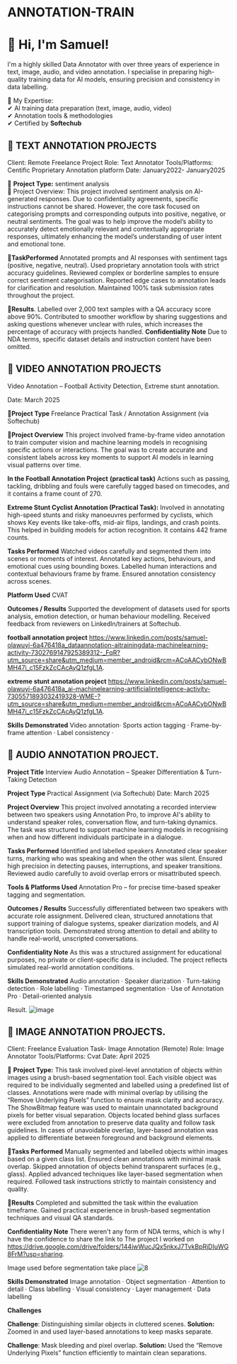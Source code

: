 # ANNOTATION-TRAIN
# 👋 Hi, I'm Samuel!  

I'm a highly skilled Data Annotator with over three years of experience in text, image, audio, and video annotation. I specialise in preparing high-quality training data for AI models, ensuring precision and consistency in data labelling.  

 🔹 My Expertise:  
✔ AI training data preparation (text, image, audio, video)  
✔ Annotation tools & methodologies   
✔ Certified by **Softechub**  


## 📝 TEXT ANNOTATION PROJECTS
Client: Remote Freelance Project
Role: Text Annotator
Tools/Platforms: Centific Proprietary Annotation platform
Date: January2022- January2025 

📝 **Project Type:** sentiment analysis  
🔹 Project Overview: This project involved sentiment analysis on AI-generated responses. Due to confidentiality agreements, specific instructions cannot be shared. However, the core task focused on categorising prompts and corresponding outputs into positive, negative, or neutral sentiments. The goal was to help improve the model’s ability to accurately detect emotionally relevant and contextually appropriate responses, ultimately enhancing the model’s understanding of user intent and emotional tone.

**🔹TaskPerformed**
Annotated prompts and AI responses with sentiment tags (positive, negative, neutral).
Used proprietary annotation tools with strict accuracy guidelines.
Reviewed complex or borderline samples to ensure correct sentiment categorisation.
Reported edge cases to annotation leads for clarification and resolution.
Maintained 100% task submission rates throughout the project.

**🔹Results**.
Labelled over 2,000 text samples with a QA accuracy score above 90%.
Contributed to smoother workflow by sharing suggestions and asking questions whenever unclear with rules, which increases the percentage of accuracy with projects handled.
**Confidentiality Note**
Due to NDA terms, specific dataset details and instruction content have been omitted.









## 📌 VIDEO ANNOTATION PROJECTS  
Video Annotation – Football Activity Detection, Extreme stunt annotation.

Date: March 2025

**🔹Project Type**
Freelance Practical Task / Annotation Assignment (via Softechub)

**🔹Project Overview**
This project involved frame-by-frame video annotation to train computer vision and machine learning models in recognising specific actions or interactions. The goal was to create accurate and consistent labels across key moments to support AI models in learning visual patterns over time.

**In the Football Annotation Project** **(practical task)**
Actions such as passing, tackling, dribbling and fouls were carefully tagged based on timecodes, and it contains a frame count of 270.

**Extreme Stunt Cyclist Annotation (Practical Task):**
Involved in annotating high-speed stunts and risky manoeuvres performed by cyclists, which shows Key events like take-offs, mid-air flips, landings, and crash points. This helped in building models for action recognition. It contains 442 frame counts.

**Tasks Performed**
Watched videos carefully and segmented them into scenes or moments of interest.
Annotated key actions, behaviours, and emotional cues using bounding boxes.
Labelled human interactions and contextual behaviours frame by frame.
Ensured annotation consistency across scenes.

**Platform Used**
CVAT

**Outcomes / Results**
Supported the development of datasets used for sports analysis, emotion detection, or human behaviour modelling.
Received feedback from reviewers on LinkedIn/trainers at Softechub.

**football annotation project**
https://www.linkedin.com/posts/samuel-olawuyi-6a476418a_dataannotation-aitrainingdata-machinelearning-activity-7302769147925389312-_FqR?utm_source=share&utm_medium=member_android&rcm=ACoAACybONwBMH47i_c15FzkZcCAcAyQ1zfgL1A.

**extreme stunt annotation project**
https://www.linkedin.com/posts/samuel-olawuyi-6a476418a_ai-machinelearning-artificialintelligence-activity-7305571893032419328-WME-?utm_source=share&utm_medium=member_android&rcm=ACoAACybONwBMH47i_c15FzkZcCAcAyQ1zfgL1A.

**Skills Demonstrated**
Video annotation· Sports action tagging · Frame-by-frame attention · Label consistency · 









## 🎵 AUDIO ANNOTATION PROJECT.

 **Project Title**
Interview Audio Annotation – Speaker Differentiation & Turn-Taking Detection

**Project Type**
Practical Assignment (via Softechub)
Date: March 2025

**Project Overview**
This project involved annotating a recorded interview between two speakers using Annotation Pro, to improve AI's ability to understand speaker roles, conversation flow, and turn-taking dynamics. The task was structured to support machine learning models in recognising when and how different individuals participate in a dialogue.

**Tasks Performed**
Identified and labelled speakers
Annotated clear speaker turns, marking who was speaking and when the other was silent.
Ensured high precision in detecting pauses, interruptions, and speaker transitions.
Reviewed audio carefully to avoid overlap errors or misattributed speech.

**Tools & Platforms Used**
Annotation Pro – for precise time-based speaker tagging and segmentation.

**Outcomes / Results**
Successfully differentiated between two speakers with accurate role assignment.
Delivered clean, structured annotations that support training of dialogue systems, speaker diarization models, and AI transcription tools.
Demonstrated strong attention to detail and ability to handle real-world, unscripted conversations.

**Confidentiality Note**
As this was a structured assignment for educational purposes, no private or client-specific data is included. The project reflects simulated real-world annotation conditions.

**Skills Demonstrated**
Audio annotation · Speaker diarization · Turn-taking detection · Role labelling · Timestamped segmentation · Use of Annotation Pro · Detail-oriented analysis

Result.
![image](https://github.com/user-attachments/assets/21b87460-bbbd-410b-ab1d-393d84237d5e)











   


## 📝 IMAGE ANNOTATION PROJECTS.

Client: Freelance Evaluation Task- Image Annotation (Remote)
Role: Image Annotator
Tools/Platforms: Cvat
Date: April 2025

📝 **Project Type:**  This task involved pixel-level annotation of objects within images using a brush-based segmentation tool. Each visible object was required to be individually segmented and labelled using a predefined list of classes. Annotations were made with minimal overlap by utilising the “Remove Underlying Pixels” function to ensure mask clarity and accuracy. The ShowBitmap feature was used to maintain unannotated background pixels for better visual separation.
Objects located behind glass surfaces were excluded from annotation to preserve data quality and follow task guidelines. In cases of unavoidable overlap, layer-based annotation was applied to differentiate between foreground and background elements.

**🔹Tasks Performed**
Manually segmented and labelled objects within images based on a given class list.
Ensured clean annotations with minimal mask overlap.
Skipped annotation of objects behind transparent surfaces (e.g., glass).
Applied advanced techniques like layer-based segmentation when required.
Followed task instructions strictly to maintain consistency and quality.

**🔹Results**
Completed and submitted the task within the evaluation timeframe.
Gained practical experience in brush-based segmentation techniques and visual QA standards.

**Confidentiality Note**
There weren't any form of NDA terms, which is why I have the confidence to share the link to
The project I worked on
https://drive.google.com/drive/folders/144iwWucJQx5nkxJ7TvkBpRjDIuWG8FrM?usp=sharing.

Image used before segmentation take place
![8](https://github.com/user-attachments/assets/464129a9-63ff-442e-a9b6-cab1948e5d6d)


**Skills Demonstrated**
Image annotation · Object segmentation · Attention to detail · Class labelling · Visual consistency · Layer management · Data labelling

**Challenges**

**Challenge**: Distinguishing similar objects in cluttered scenes.
**Solution:** Zoomed in and used layer-based annotations to keep masks separate.

**Challenge**: Mask bleeding and pixel overlap.
**Solution:** Used the “Remove Underlying Pixels” function efficiently to maintain clean separations.












